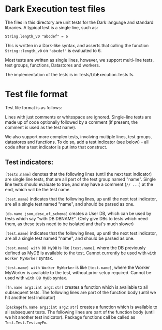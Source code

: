 # Dark Execution test files

The files in this directory are unit tests for the Dark language and standard
libraries. A typical test is a single line, such as:

`String.length_v0 "abcdef" = 6`

This is written in a Dark-like syntax, and asserts that calling the function
`String::length_v0` on `"abcdef"` is evaluated to 6.

Most tests are written as single lines, however, we support multi-line tests,
test groups, functions, Datastores and workers.

The implementation of the tests is in Tests/LibExecution.Tests.fs.

# Test file format

Test file format is as follows:

Lines with just comments or whitespace are ignored. Single-line tests are made
up of code optionally followed by a comment (if present, the comment is used as
the test name).

We also support more complex tests, involving multiple lines, test groups,
datastores and functions. To do so, add a test indicator (see below) - all
code after a test indicator is put into that construct.

## Test indicators:

`[tests.name]` denotes that the following lines (until the next test indicator)
are single line tests, that are all part of the test group named "name". Single
line tests should evaluate to true, and may have a comment (`// ...`) at the
end, which will be the test name.

`[test.name]` indicates that the following lines, up until the next test
indicator, are all a single test named "name", and should be parsed as one.

`[db.name json_desc_of_schema]` creates a User DB, which can be used by tests
which say "with DB DBNAME". (Only give DBs to tests which need them, as these
tests need to be isolated and that's much slower)

`[test.name]` indicates that the following lines, up until the next test
indicator, are all a single test named "name", and should be parsed as one.

`[test.name] with DB MyDB` is like `[test.name]`, where the DB previously
defined as MyDB is available to the test. Cannot currently be used with
`with Worker MyWorker` syntax.

`[test.name] with Worker MyWorker` is like `[test.name]`, where the Worker
MyWorker is available to the test, without prior setup required. Cannot be used
with `with DB MyDb` syntax.

`[fn.name arg1:int arg2:str]` creates a function which is available to all
subsequent tests. The following lines are part of the function body (until we
hit another test indicator)

`[packagefn.name arg1:int arg2:str]` creates a function which is available to
all subsequent tests. The following lines are part of the function body (until
we hit another test indicator). Package functions call be called as
`Test.Test.Test.myFn`.